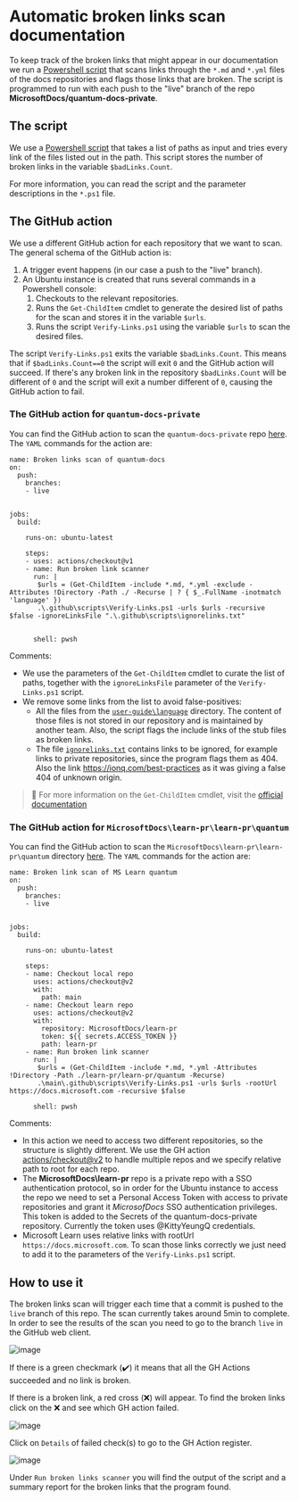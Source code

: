 # Automatic broken links scan documentation

To keep track of the broken links that might appear in our documentation we run a 
[Powershell script](https://github.com/MicrosoftDocs/quantum-docs-private/blob/quantum-docs-scan/.github/scripts/Verify-Links.ps1)
that scans links through the `*.md` and `*.yml` files of the docs repositories and flags those links that are broken. The script is programmed to
run with each push to the "live" branch of the repo **MicrosoftDocs/quantum-docs-private**.

## The script

We use a [Powershell script](https://github.com/MicrosoftDocs/quantum-docs-private/blob/quantum-docs-scan/.github/scripts/Verify-Links.ps1) that takes
a list of paths as input and tries every link of the files listed out in the path. This script stores the number of broken links in the variable `$badLinks.Count`.

For more information, you can read the script and the parameter descriptions in the `*.ps1` file.

## The GitHub action

We use a different GitHub action for each repository that we want to scan. The general schema of the GitHub action is:

1. A trigger event happens (in our case a push to the "live" branch).
1. An Ubuntu instance is created that runs several commands in a Powershell console:
    1. Checkouts to the relevant repositories.
    2. Runs the `Get-ChildItem` cmdlet to generate the desired list of paths for the scan and stores it in the variable `$urls`.
    3. Runs the script `Verify-Links.ps1` using the variable `$urls` to scan the desired files.

The script `Verify-Links.ps1` exits the variable `$badLinks.Count`. This means that if `$badLinks.Count==0` the script will exit `0` and the GitHub action will succeed.
If there's any broken link in the repository `$badLinks.Count` will be different of `0` and the script will exit a number different of `0`, causing the GitHub action to fail.

### The GitHub action for `quantum-docs-private`

You can find the GitHub action to scan the `quantum-docs-private` repo [here](https://github.com/MicrosoftDocs/quantum-docs-private/blob/quantum-docs-scan/.github/workflows/broken-links-quantum-docs.yml).
The `YAML` commands for the action are:

```
name: Broken links scan of quantum-docs
on:
  push:
    branches:
    - live
  

jobs:
  build:

    runs-on: ubuntu-latest

    steps:
    - uses: actions/checkout@v1
    - name: Run broken link scanner
      run: |
       $urls = (Get-ChildItem -include *.md, *.yml -exclude -Attributes !Directory -Path ./ -Recurse | ? { $_.FullName -inotmatch 'language' })
       .\.github\scripts\Verify-Links.ps1 -urls $urls -recursive $false -ignoreLinksFile ".\.github\scripts\ignorelinks.txt"
       
      
      shell: pwsh
```

Comments:

- We use the parameters of the `Get-ChildItem` cmdlet to curate the list of paths, together with the `ignoreLinksFile` parameter of the `Verify-Links.ps1` script. 
- We remove some links from the list to avoid false-positives:
    - All the files from the [`user-guide\language`](https://github.com/MicrosoftDocs/quantum-docs-private/tree/main/articles/user-guide/language) directory. The content of those files is not stored in our repository and is maintained by another team. Also, the script flags the include links of the stub files as broken links.
    - The file [`ignorelinks.txt`](https://github.com/MicrosoftDocs/quantum-docs-private/blob/quantum-docs-scan/.github/scripts/ignorelinks.txt) contains links to be ignored, for example links to private repositories, since the program flags them as 404. Also the link https://ionq.com/best-practices as it was giving a false 404 of unknown origin. 

> 📝
> For more information on the `Get-ChildItem` cmdlet, visit the [official documentation](https://docs.microsoft.com/en-us/powershell/module/microsoft.powershell.management/get-childitem?view=powershell-7.1)

### The GitHub action for `MicrosoftDocs\learn-pr\learn-pr\quantum`

You can find the GitHub action to scan the `MicrosoftDocs\learn-pr\learn-pr\quantum` directory [here](https://github.com/MicrosoftDocs/quantum-docs-private/blob/main/.github/workflows/broken-links-MSLearn.yml).
The `YAML` commands for the action are:

```
name: Broken link scan of MS Learn quantum
on:
  push:
    branches:
    - live
  

jobs:
  build:

    runs-on: ubuntu-latest

    steps:
    - name: Checkout local repo
      uses: actions/checkout@v2
      with:
        path: main
    - name: Checkout learn repo
      uses: actions/checkout@v2
      with:
        repository: MicrosoftDocs/learn-pr
        token: ${{ secrets.ACCESS_TOKEN }}
        path: learn-pr
    - name: Run broken link scanner
      run: |
       $urls = (Get-ChildItem -include *.md, *.yml -Attributes !Directory -Path ./learn-pr/learn-pr/quantum -Recurse)
       .\main\.github\scripts\Verify-Links.ps1 -urls $urls -rootUrl https://docs.microsoft.com -recursive $false
        
      shell: pwsh
```

Comments:

- In this action we need to access two different repositories, so the structure is slightly different. We use the GH action [actions/checkout@v2](https://github.com/actions/checkout) to handle multiple repos and we specify relative path to root for each repo.
- The **MicrosoftDocs\learn-pr** repo is a private repo with a SSO authentication protocol, so in order for the Ubuntu instance to access the repo we need to set a Personal Access Token with access to private repositories and grant it *MicrosofDocs* SSO authentication privileges. This token is added to the Secrets of the quantum-docs-private repository. Currently the token uses @KittyYeungQ credentials.
- Microsoft Learn uses relative links with rootUrl `https://docs.microsoft.com`. To scan those links correctly we just need to add it to the parameters of the `Verify-Links.ps1` script. 

## How to use it

The broken links scan will trigger each time that a commit is pushed to the `live` branch of this repo. The scan currently takes around 5min to complete. In order to see the results of the scan you need to go to the branch `live` in the GitHub web client.

![image](https://user-images.githubusercontent.com/48300381/116709755-47a22600-a9d1-11eb-9ba4-adb66eb1cc83.png)

If there is a green checkmark (:heavy_check_mark:) it means that all the GH Actions succeeded and no link is broken.

If there is a broken link, a red cross (:x:) will appear. To find the broken links click on the :x: and see which GH action failed.

![image](https://user-images.githubusercontent.com/48300381/116713347-fd22a880-a9d4-11eb-8403-773c13089955.png)

Click on `Details` of failed check(s) to go to the GH Action register. 

![image](https://user-images.githubusercontent.com/48300381/116713656-4a9f1580-a9d5-11eb-9a9f-5386a068bf8c.png)

Under `Run broken links scanner` you will find the output of the script and a summary report for the broken links that the program found.
